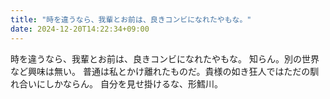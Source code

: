 ```yaml
---
title: "時を違うなら、我輩とお前は、良きコンビになれたやもな。"
date: 2024-12-20T14:22:34+09:00
---
```

時を違うなら、我輩とお前は、良きコンビになれたやもな。
知らん。別の世界など興味は無い。
普通は私とかけ離れたものだ。貴様の如き狂人ではただの馴れ合いにしかならん。
自分を見せ掛けるな、形鱈川。
